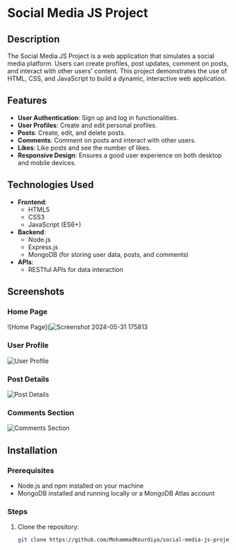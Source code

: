 # Social Media JS Project

## Description
The Social Media JS Project is a web application that simulates a social media platform. Users can create profiles, post updates, comment on posts, and interact with other users' content. This project demonstrates the use of HTML, CSS, and JavaScript to build a dynamic, interactive web application.

## Features
- **User Authentication**: Sign up and log in functionalities.
- **User Profiles**: Create and edit personal profiles.
- **Posts**: Create, edit, and delete posts.
- **Comments**: Comment on posts and interact with other users.
- **Likes**: Like posts and see the number of likes.
- **Responsive Design**: Ensures a good user experience on both desktop and mobile devices.

## Technologies Used
- **Frontend**:
  - HTML5
  - CSS3
  - JavaScript (ES6+)
- **Backend**:
  - Node.js
  - Express.js
  - MongoDB (for storing user data, posts, and comments)
- **APIs**:
  - RESTful APIs for data interaction

## Screenshots
### Home Page
![Home Page](![Screenshot 2024-05-31 175813](https://github.com/MohammadKourdiya/social-media-js-project/assets/29815461/ee2b4c5e-811d-4b56-9643-9c65cca6a84e)


### User Profile
![User Profile](https://github.com/MohammadKourdiya/social-media-js-project/assets/29815461/887d82eb-5927-4dab-9437-ede3c9f0ca93)


### Post Details
![Post Details](https://github.com/MohammadKourdiya/social-media-js-project/assets/29815461/375fd935-202c-486f-95c4-12c486c41ebe)


### Comments Section
![Comments Section](https://github.com/MohammadKourdiya/social-media-js-project/assets/29815461/403a9ff5-7a69-4b9d-a563-20b2c60546bc)


## Installation

### Prerequisites
- Node.js and npm installed on your machine
- MongoDB installed and running locally or a MongoDB Atlas account

### Steps
1. Clone the repository:
   ```bash
   git clone https://github.com/MohammadKourdiya/social-media-js-project.git

